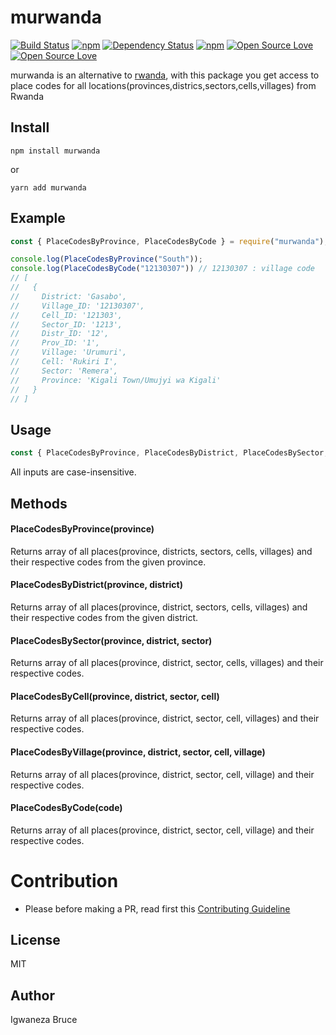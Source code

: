 # murwanda

[![Build Status](https://travis-ci.com/knowbee/murwanda.svg?token=yN9jXnk59suszMqNsJJb&branch=master)](https://travis-ci.com/knowbee/murwanda)
[![npm](https://img.shields.io/npm/dt/murwanda.svg)](https://www.npmjs.com/package/murwanda)
[![Dependency Status](https://david-dm.org/knowbee/murwanda.svg)](https://david-dm.org/knowbee/murwanda)
[![npm](https://img.shields.io/npm/v/murwanda.svg)](https://www.npmjs.com/package/murwanda)
[![Open Source Love](https://badges.frapsoft.com/os/v1/open-source.svg?v=102)](https://github.com/ellerbrock/open-source-badge/)
[![Open Source Love](https://badges.frapsoft.com/os/mit/mit.svg?v=102)](https://github.com/ellerbrock/open-source-badge/)

murwanda is an alternative to [rwanda](https://nodei.co/npm/rwanda/), with this package you get access to place codes for all locations(provinces,districs,sectors,cells,villages) from Rwanda


## Install

```cli
npm install murwanda
```

or

```cli
yarn add murwanda
```


## Example

```js
const { PlaceCodesByProvince, PlaceCodesByCode } = require("murwanda");

console.log(PlaceCodesByProvince("South"));
console.log(PlaceCodesByCode("12130307")) // 12130307 : village code
// [
//   {
//     District: 'Gasabo',
//     Village_ID: '12130307',
//     Cell_ID: '121303',
//     Sector_ID: '1213',
//     Distr_ID: '12',
//     Prov_ID: '1',
//     Village: 'Urumuri',
//     Cell: 'Rukiri I',
//     Sector: 'Remera',
//     Province: 'Kigali Town/Umujyi wa Kigali'
//   }
// ]


```

## Usage

```js
const { PlaceCodesByProvince, PlaceCodesByDistrict, PlaceCodesBySector, PlaceCodesByCell, PlaceCodesByVillage, PlaceCodesByCode } = require("murwanda");
```

All inputs are case-insensitive.
## Methods


#### PlaceCodesByProvince(province)

  Returns array of all places(province, districts, sectors, cells, villages) and their respective codes from the given province.

#### PlaceCodesByDistrict(province, district)

  Returns array of all places(province, district, sectors, cells, villages) and their respective codes from the given district.

#### PlaceCodesBySector(province, district, sector)

  Returns array of all places(province, district, sector, cells, villages) and their respective codes.

#### PlaceCodesByCell(province, district, sector, cell)

 Returns array of all places(province, district, sector, cell, villages) and their respective codes.

#### PlaceCodesByVillage(province, district, sector, cell, village)


 Returns array of all places(province, district, sector, cell, village) and their respective codes.


#### PlaceCodesByCode(code)


 Returns array of all places(province, district, sector, cell, village) and their respective codes.

# Contribution

- Please before making a PR, read first this [Contributing Guideline](./CONTRIBUTING.md)

## License

MIT

## Author

Igwaneza Bruce
